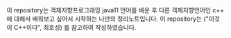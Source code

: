  이 repository는 객체지향프로그래밍 java11 언어를 배운 후 다른 객체지향언어인 c++ 에 대해서 배워보고 싶어서 시작하는 나만의 정리노트입니다. 이 repository는 ("이것이 C++이다", 최호성) 를 참고하여 작성하였습니다.
